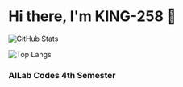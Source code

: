 # Hi there, I'm KING-258 👋
![GitHub Stats](https://readme-md-stats.vercel.app/api?username=KING-258&theme=dark)

![Top Langs](https://readme-md-stats.vercel.app/api/top-langs/?username=KING-258)

### AILab Codes 4th Semester
